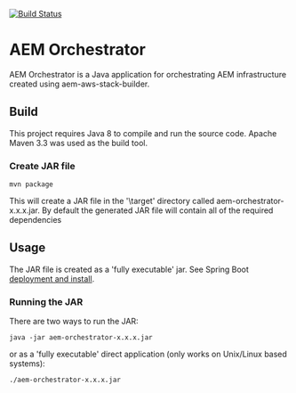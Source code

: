 [![Build Status](https://img.shields.io/travis/shinesolutions/aem-orchestrator.svg)](http://travis-ci.org/shinesolutions/aem-orchestrator)

# AEM Orchestrator
AEM Orchestrator is a Java application for orchestrating AEM infrastructure created using aem-aws-stack-builder.


## Build

This project requires Java 8 to compile and run the source code. Apache Maven 3.3 was used as the build tool.

### Create JAR file
```
mvn package
```
This will create a JAR file in the '\target' directory called aem-orchestrator-x.x.x.jar. 
By default the generated JAR file will contain all of the required dependencies
  

## Usage
The JAR file is created as a 'fully executable' jar. See Spring Boot [deployment and install](http://docs.spring.io/spring-boot/docs/current/reference/html/deployment-install.html).

### Running the JAR
There are two ways to run the JAR:
```
java -jar aem-orchestrator-x.x.x.jar
```
or as a 'fully executable' direct application (only works on Unix/Linux based systems):
```
./aem-orchestrator-x.x.x.jar
```
